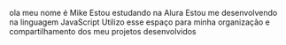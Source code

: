 ola
 meu nome é Mike
 Estou estudando na Alura
Estou me desenvolvendo na linguagem JavaScript
Utilizo esse espaço para minha organização e compartilhamento dos meu projetos desenvolvidos
